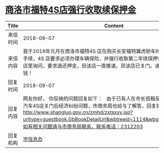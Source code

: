 # <a href="http://www.shangluo.gov.cn/zmhd/ldxxxx.jsp?urltype=leadermail.LeaderMailContentUrl&wbtreeid=1112&leadermailid=4906">商洛市福特4S店强行收取续保押金</a>
|Title|Content|
|:---:|---|
|来信时间|2018-09-07|
|来信内容|我于2018年元月在商洛市福特4S 店在购买长安福特翼虎轿车时，按规定办理了按揭手续，4S 店要求必须办理车辆保险，并强行收取第二年续保押金2000元；我多次去店里询问，要求退还押金，但该店一直推诿。现该店已关门。请求给老百姓讨还血汗钱！|
|回复时间|2018-09-07|
|回复内容|网友你好， 你反映的问题回复如下：   由于已有人在市长信箱反映过商洛市福泽福特汽车4S店关门后经济纠纷问题，市商务局也给与了解答，回复如下：http://www.shangluo.gov.cn/zmhd/zxtsxxy.jsp?urltype=guestbook.GbBookDetailUrl&wbtreeid=1114&wbguestbookid=7741。如有相关问题请与市商务局联系，联系电话：2312203|
|回复机构|<a href="../../categories/agencies/市信息办.md">市信息办</a>|